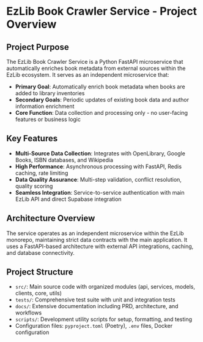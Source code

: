 # EzLib Book Crawler Service - Project Overview

## Project Purpose
The EzLib Book Crawler Service is a Python FastAPI microservice that automatically enriches book metadata from external sources within the EzLib ecosystem. It serves as an independent microservice that:

- **Primary Goal**: Automatically enrich book metadata when books are added to library inventories
- **Secondary Goals**: Periodic updates of existing book data and author information enrichment
- **Core Function**: Data collection and processing only - no user-facing features or business logic

## Key Features
- **Multi-Source Data Collection**: Integrates with OpenLibrary, Google Books, ISBN databases, and Wikipedia
- **High Performance**: Asynchronous processing with FastAPI, Redis caching, rate limiting
- **Data Quality Assurance**: Multi-step validation, conflict resolution, quality scoring
- **Seamless Integration**: Service-to-service authentication with main EzLib API and direct Supabase integration

## Architecture Overview
The service operates as an independent microservice within the EzLib monorepo, maintaining strict data contracts with the main application. It uses a FastAPI-based architecture with external API integrations, caching, and database connectivity.

## Project Structure
- `src/`: Main source code with organized modules (api, services, models, clients, core, utils)
- `tests/`: Comprehensive test suite with unit and integration tests
- `docs/`: Extensive documentation including PRD, architecture, and workflows
- `scripts/`: Development utility scripts for setup, formatting, and testing
- Configuration files: `pyproject.toml` (Poetry), `.env` files, Docker configuration